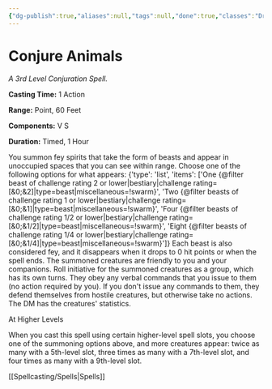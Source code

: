 ```yaml
---
{"dg-publish":true,"aliases":null,"tags":null,"done":true,"classes":"Druid, Ranger,","spellLevel":3,"school":"Conjuration","source":"PHB","permalink":"/spells/conjure-animals/","dgHomeLink":false,"dgPassFrontmatter":true}
---
```


# Conjure Animals
*A 3rd Level Conjuration Spell.*

**Casting Time:** 1 Action

**Range:** Point, 60 Feet

**Components:** V S 

**Duration:** Timed, 1 Hour

You summon fey spirits that take the form of beasts and appear in unoccupied spaces that you can see within range. Choose one of the following options for what appears:
{'type': 'list', 'items': ['One {@filter beast of challenge rating 2 or lower|bestiary|challenge rating=[&0;&2]|type=beast|miscellaneous=!swarm}', 'Two {@filter beasts of challenge rating 1 or lower|bestiary|challenge rating=[&0;&1]|type=beast|miscellaneous=!swarm}', 'Four {@filter beasts of challenge rating 1/2 or lower|bestiary|challenge rating=[&0;&1/2]|type=beast|miscellaneous=!swarm}', 'Eight {@filter beasts of challenge rating 1/4 or lower|bestiary|challenge rating=[&0;&1/4]|type=beast|miscellaneous=!swarm}']}
Each beast is also considered fey, and it disappears when it drops to 0 hit points or when the spell ends.
The summoned creatures are friendly to you and your companions. Roll initiative for the summoned creatures as a group, which has its own turns. They obey any verbal commands that you issue to them (no action required by you). If you don't issue any commands to them, they defend themselves from hostile creatures, but otherwise take no actions.
The DM has the creatures' statistics.

At Higher Levels

When you cast this spell using certain higher-level spell slots, you choose one of the summoning options above, and more creatures appear: twice as many with a 5th-level slot, three times as many with a 7th-level slot, and four times as many with a 9th-level slot.

[[Spellcasting/Spells|Spells]]